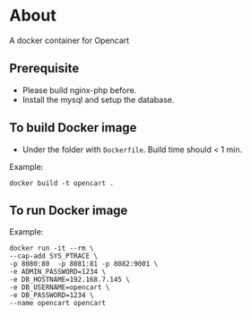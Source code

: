 # About

A docker container for Opencart

## Prerequisite
* Please build nginx-php before.
* Install the mysql and setup the database.

## To build Docker image

* Under the folder with `Dockerfile`. Build time should < 1 min.

Example:

    docker build -t opencart .

## To run Docker image

Example:

    docker run -it --rm \
    --cap-add SYS_PTRACE \
    -p 8080:80  -p 8081:81 -p 8082:9001 \
    -e ADMIN_PASSWORD=1234 \
    -e DB_HOSTNAME=192.168.7.145 \
    -e DB_USERNAME=opencart \
    -e DB_PASSWORD=1234 \
    --name opencart opencart


    